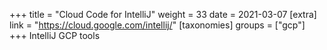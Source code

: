 +++
title = "Cloud Code for IntelliJ"
weight = 33
date = 2021-03-07
[extra]
link = "https://cloud.google.com/intellij/"
[taxonomies]
groups = ["gcp"]
+++
IntelliJ GCP tools

